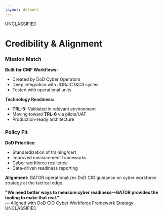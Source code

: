 ```yaml
---
layout: default
---
```


<style src="../style.css"></style>

<div class="classification-header">UNCLASSIFIED</div>

# **Credibility & Alignment**

<div class="grid-cols-2 mt-6">

<div class="gator-card">

<h3 class="mb-1"><i data-lucide="medal" class="lucide-icon"></i> Mission Match</h3>
<div class="text-sm">

**Built for CMF Workflows:**
<ul class="compact-list">
<li>Created by DoD Cyber Operators</li>
<li>Deep integration with JQR/JCT&CS cycles</li>
<li>Tested with operational units</li>
</ul>

**Technology Readiness:**
<ul class="compact-list">
<li><strong>TRL-5:</strong> Validated in relevant environment</li>
<li>Moving toward <strong>TRL-6</strong> via pilots/UAT</li>
<li>Production-ready architecture</li>
</ul>
</div>

</div>

<div class="gator-card">

<h3 class="mb-1"><i data-lucide="scroll" class="lucide-icon"></i> Policy Fit</h3>
<div class="text-sm">

**DoD Priorities:**
<ul class="compact-list">
<li>Standardization of training/cert</li>
<li>Improved measurement frameworks</li>
<li>Cyber workforce resilience</li>
<li>Data-driven readiness reporting</li>
</ul>

**Alignment:**
GATOR operationalizes DoD CIO guidance on cyber workforce strategy at the tactical edge.
</div>

</div>

</div>

<div class="mt-6 p-3 border-l-4 border-primary bg-card">
<div class="text-sm">
<strong class="text-primary">"We need better ways to measure cyber readiness—GATOR provides the tooling to make that real."</strong>
</div>
<div class="text-xs text-muted mt-1">— Aligned with DoD CIO Cyber Workforce Framework Strategy</div>
</div>

<div class="classification-footer">UNCLASSIFIED</div>
